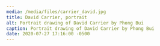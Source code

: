 ```yaml
---
media: /media/files/carrier_david.jpg
title: David Carrier, portrait
alt: Portrait drawing of David Carrier by Phong Bui
caption: Portrait drawing of David Carrier by Phong Bui
date: 2020-07-27 17:16:00 -0500
---
```

